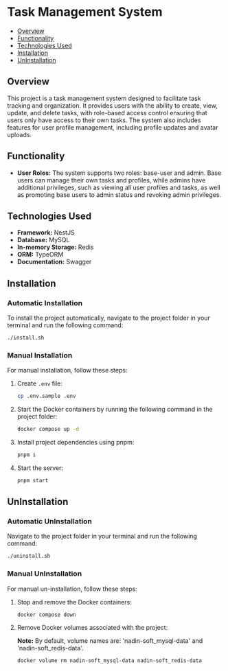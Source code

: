 # Task Management System

- [Overview](#overview)
- [Functionality](#functionality)
- [Technologies Used](#technologies-used)
- [Installation](#installation)
- [UnInstallation](#uninstallation)

## Overview

This project is a task management system designed to facilitate task tracking and organization. It provides users with the ability to create, view, update, and delete tasks, with role-based access control ensuring that users only have access to their own tasks. The system also includes features for user profile management, including profile updates and avatar uploads.

## Functionality

- **User Roles:** The system supports two roles: base-user and admin. Base users can manage their own tasks and profiles, while admins have additional privileges, such as viewing all user profiles and tasks, as well as promoting base users to admin status and revoking admin privileges.

## Technologies Used

- **Framework:** NestJS
- **Database:** MySQL
- **In-memory Storage:** Redis
- **ORM:** TypeORM
- **Documentation:** Swagger

## Installation

### Automatic Installation

To install the project automatically, navigate to the project folder in your terminal and run the following command:

```bash
./install.sh
```

### Manual Installation

For manual installation, follow these steps:
1. Create `.env` file:

   ```bash
   cp .env.sample .env
   ```

2. Start the Docker containers by running the following command in the project folder:

   ```bash
   docker compose up -d
   ```

3. Install project dependencies using pnpm:

   ```bash
   pnpm i
   ```

4. Start the server:

   ```bash
   pnpm start
   ```

## UnInstallation

### Automatic UnInstallation

Navigate to the project folder in your terminal and run the following command:

```bash
./uninstall.sh
```

### Manual UnInstallation

For manual un-installation, follow these steps:

1. Stop and remove the Docker containers:

   ```bash
   docker compose down
   ```

2. Remove Docker volumes associated with the project:

   **Note:** By default, volume names are: 'nadin-soft_mysql-data' and 'nadin-soft_redis-data'.

   ```bash
   docker volume rm nadin-soft_mysql-data nadin-soft_redis-data
   ```
